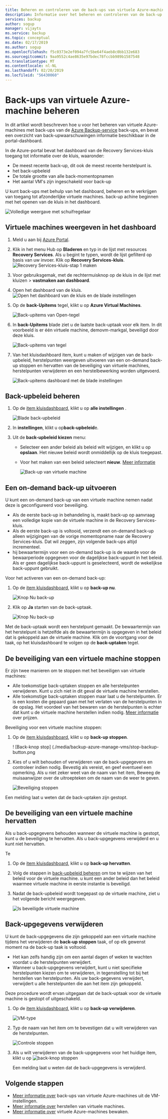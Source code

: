 ```yaml
---
title: Beheren en controleren van de back-ups van virtuele Azure-machine met de Azure Backup-service
description: Informatie over het beheren en controleren van de back-up van virtuele Azure-machine met de Azure Backup-service.
services: backup
author: sogup
manager: vijayts
ms.service: backup
ms.topic: conceptual
ms.date: 02/17/2019
ms.author: sogup
ms.openlocfilehash: f5c0373e2ef094a7fc5be64f4aeb8c0bb132e683
ms.sourcegitcommit: 9aa9552c4ae8635e97bdec78fccbb989b1587548
ms.translationtype: MT
ms.contentlocale: nl-NL
ms.lasthandoff: 02/20/2019
ms.locfileid: "56430060"
---
```

# <a name="manage-azure-vm-backups"></a>Back-ups van virtuele Azure-machine beheren

In dit artikel wordt beschreven hoe u voor het beheren van virtuele Azure-machines met back-ups van de [Azure Backup-service](backup-overview.md) back-ups, en bevat een overzicht van back-upwaarschuwingen informatie beschikbaar in de portal-dashboard.


In de Azure-portal bevat het dashboard van de Recovery Services-kluis toegang tot informatie over de kluis, waaronder:

* De meest recente back-up, dit ook de meest recente herstelpunt is.
* het back-upbeleid
* De totale grootte van alle back-momentopnamen
* Het aantal VM's zijn ingeschakeld voor back-up

U kunt back-ups met behulp van het dashboard, beheren en te verkrijgen van toegang tot afzonderlijke virtuele machines. back-up achine beginnen met het openen van de kluis in het dashboard. 

![Volledige weergave met schuifregelaar](./media/backup-azure-manage-vms/bottom-slider.png)

## <a name="view-vms-in-the-dashboard"></a>Virtuele machines weergeven in het dashboard

1. Meld u aan bij [Azure Portal](https://portal.azure.com/).
2. Klik in het menu Hub op **Bladeren** en typ in de lijst met resources **Recovery Services**. Als u begint te typen, wordt de lijst gefilterd op basis van uw invoer. Klik op **Recovery Services-kluis**. 
    ![Recovery Services-kluis-stap 1 maken](./media/backup-azure-manage-vms/browse-to-rs-vaults.png)

3. Voor gebruiksgemak, met de rechtermuisknop op de kluis in de lijst met kluizen > **vastmaken aan dashboard**.
3. Open het dashboard van de kluis. 
    ![Open het dashboard van de kluis en de blade instellingen](./media/backup-azure-manage-vms/full-view-rs-vault.png)

4. Op de **back-Upitems** tegel, klikt u op **Azure Virtual Machines**.

    ![Back-upitems van Open-tegel](./media/backup-azure-manage-vms/contoso-vault-1606.png)

5. In **back-Upitems** blade ziet u de laatste back-uptaak voor elk item. In dit voorbeeld is er één virtuele machine, demovm-markgal, beveiligd door deze kluis.  

    ![Back-upitems van tegel](./media/backup-azure-manage-vms/backup-items-blade-select-item.png)

 
6. Van het kluisdashboard item, kunt u maken of wijzigen van de back-upbeleid, herstelpunten weergeven uitvoeren van een on-demand back-up stoppen en hervatten van de beveiliging van virtuele machines, herstelpunten verwijderen en een herstelbewerking worden uitgevoerd.

    ![Back-upitems dashboard met de blade instellingen](./media/backup-azure-manage-vms/item-dashboard-settings.png)



## <a name="manage-backup-policies"></a>Back-upbeleid beheren
1. Op de [item kluisdashboard](backup-azure-manage-vms.md#open-a-vault-item-dashboard), klikt u op **alle instellingen** .

    ![Blade back-upbeleid](./media/backup-azure-manage-vms/all-settings-button.png)
2. In **instellingen**, klikt u op**back-upbeleid**e.
3. Uit de **back-upbeleid kiezen** menu:

   * Selecteer een ander beleid als beleid wilt wijzigen, en klikt u op **opslaan**. Het nieuwe beleid wordt onmiddellijk op de kluis toegepast.
   * Voor het maken van een beleid selecteert **nieuw**. [Meer informatie](backup-azure-arm-vms-prepare.md#configure-a-backup-policy)

     ![Back-up van virtuele machine](./media/backup-azure-manage-vms/backup-policy-create-new.png)


## <a name="run-an-on-demand-backup"></a>Een on-demand back-up uitvoeren
U kunt een on-demand back-up van een virtuele machine nemen nadat deze is geconfigureerd voor beveiliging.
- Als de eerste back-up in behandeling is, maakt back-up op aanvraag een volledige kopie van de virtuele machine in de Recovery Services-kluis.
- Als de eerste back-up is voltooid, verzendt een on-demand back-up alleen wijzigingen van de vorige momentopname naar de Recovery Services-kluis. Dat wil zeggen, zijn volgende back-ups altijd incrementeel.
- hij bewaartermijn voor een on-demand back-up is de waarde voor de bewaarperiode opgegeven voor de dagelijkse back-uppunt in het beleid. Als er geen dagelijkse back-uppunt is geselecteerd, wordt de wekelijkse back-uppunt gebruikt.


Voor het activeren van een on-demand back-up:

1. Op de [item kluisdashboard](backup-azure-manage-vms.md#open-a-vault-item-dashboard), klikt u op **back-up nu**.

    ![Knop Nu back-up](./media/backup-azure-manage-vms/backup-now-button.png)

 2. Klik op **Ja** starten van de back-uptaak.

    ![Knop Nu back-up](./media/backup-azure-manage-vms/backup-now-check.png)

 
 Met de back-uptaak wordt een herstelpunt gemaakt. De bewaartermijn van het herstelpunt is hetzelfde als de bewaartermijn is opgegeven in het beleid dat is gekoppeld aan de virtuele machine. Klik om de voortgang voor de taak, op het kluisdashboard te volgen op de **back-uptaken** tegel.  

## <a name="stop-protecting-a-vm"></a>De beveiliging van een virtuele machine stoppen

Er zijn twee manieren om te stoppen met het beveiligen van virtuele machines:

- Alle toekomstige back-uptaken stoppen en alle herstelpunten verwijderen. Kunt u zich niet in dit geval de virtuele machine herstellen.
- Alle toekomstige back-uptaken stoppen maar laat u de herstelpunten. Er is een kosten die gepaard gaan met het verlaten van de herstelpunten in de opslag. Het voordeel van het bewaren van de herstelpunten is echter dat kunt u de virtuele machine herstellen indien nodig. [Meer informatie](https://azure.microsoft.com/pricing/details/backup/) over prijzen.

Beveiliging voor een virtuele machine stoppen:

1. Op de [item kluisdashboard](backup-azure-manage-vms.md#open-a-vault-item-dashboard), klikt u op **back-up stoppen**.

    ! [Back-knop stop] (./media/backup-azure-manage-vms/stop-backup-button.png
2. Kies of u wilt behouden of verwijderen van de back-upgegevens en controleer indien nodig. Bevestig als vereist, en geef eventueel een opmerking. Als u niet zeker weet van de naam van het item, Beweeg de muisaanwijzer over de uitroepteken om de naam van de weer te geven.

    ![Beveiliging stoppen](./media/backup-azure-manage-vms/retain-or-delete-option.png)

 Een melding laat u weten dat de back-uptaken zijn gestopt.


## <a name="resume-protection-of-a-vm"></a>De beveiliging van een virtuele machine hervatten

Als u back-upgegevens behouden wanneer de virtuele machine is gestopt, kunt u de beveiliging te hervatten. Als u back-upgegevens verwijderd en u kunt niet hervatten.

Te

1. Op de [item kluisdashboard](backup-azure-manage-vms.md#open-a-vault-item-dashboard), klikt u op **back-up hervatten**.

2. Volg de stappen in [back-upbeleid beheren](backup-azure-manage-vms.md#manage-backup-policies) om toe te wijzen van het beleid voor de virtuele machine. u kunt een ander beleid dan het beleid waarmee virtuele machine in eerste instantie is beveiligd.
3. Nadat de back-upbeleid wordt toegepast op de virtuele machine, ziet u het volgende bericht weergegeven.

    ![Is beveiligde virtuele machine](./media/backup-azure-manage-vms/success-message.png)

## <a name="delete-backup-data"></a>Back-upgegevens verwijderen

U kunt de back-upgegevens die zijn gekoppeld aan een virtuele machine tijdens het verwijderen de **back-up stoppen** taak, of op elk gewenst moment na de back-up taak is voltooid.

- Het kan zelfs handig zijn om een aantal dagen of weken te wachten voordat u de herstelpunten verwijdert.
- Wanneer u back-upgegevens verwijdert, kunt u niet specifieke herstelpunten kiezen om te verwijderen, in tegenstelling tot bij het herstellen van herstelpunten. Als uw back-gegevens verwijdert, verwijdert u alle herstelpunten die aan het item zijn gekoppeld.

Deze procedure wordt ervan uitgegaan dat de back-uptaak voor de virtuele machine is gestopt of uitgeschakeld.


1. Op de [item kluisdashboard](backup-azure-manage-vms.md#open-a-vault-item-dashboard), klikt u op **back-up verwijderen**.

    ![VM-type](./media/backup-azure-manage-vms/delete-backup-buttom.png)

2. Typ de naam van het item om te bevestigen dat u wilt verwijderen van de herstelpunten.

    ![Controle stoppen](./media/backup-azure-manage-vms/item-verification-box.png)

4. Als u wilt verwijderen van de back-upgegevens voor het huidige item, klikt u op ![back-knop stoppen](./media/backup-azure-manage-vms/delete-button.png)

    Een melding laat u weten dat de back-upgegevens is verwijderd.

## <a name="next-steps"></a>Volgende stappen
- [Meer informatie over](backup-azure-vms-first-look-arm.md) back-ups van virtuele Azure-machines uit de VM-instellingen.
- [Meer informatie over](backup-azure-arm-restore-vms.md) herstellen van virtuele machines. 
- [Meer informatie over](backup-azure-monitor-vms.md) virtuele Azure-machines bewaken.
 

